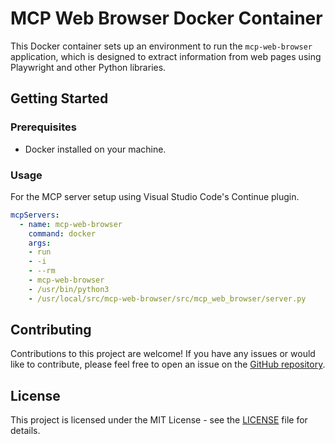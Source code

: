 
# MCP Web Browser Docker Container

This Docker container sets up an environment to run the `mcp-web-browser` application, which is designed to extract information from web pages using Playwright and other Python libraries.

## Getting Started

### Prerequisites

- Docker installed on your machine.

### Usage

For the MCP server setup using Visual Studio Code's Continue plugin.

```yml
mcpServers:
  - name: mcp-web-browser
    command: docker
    args:
    - run
    - -i
    - --rm
    - mcp-web-browser
    - /usr/bin/python3
    - /usr/local/src/mcp-web-browser/src/mcp_web_browser/server.py
```

## Contributing

Contributions to this project are welcome! If you have any issues or would like to contribute, please feel free to open an issue on the [GitHub repository](https://github.com/dogkeeper886/mcp-web-browser).

## License

This project is licensed under the MIT License - see the [LICENSE](LICENSE) file for details.

